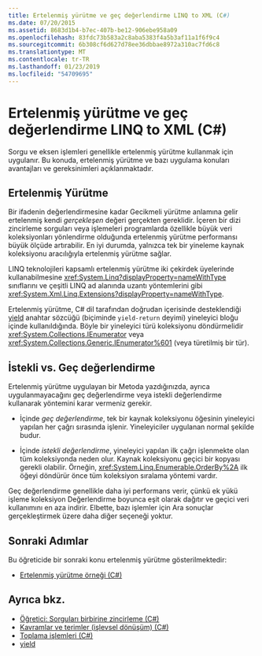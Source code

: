 ```yaml
---
title: Ertelenmiş yürütme ve geç değerlendirme LINQ to XML (C#)
ms.date: 07/20/2015
ms.assetid: 8683d1b4-b7ec-407b-be12-906ebe958a09
ms.openlocfilehash: 83fdc73b583a2c8aba5383f4a5b3af11a1f6f9c4
ms.sourcegitcommit: 6b308cf6d627d78ee36dbbae8972a310ac7fd6c8
ms.translationtype: MT
ms.contentlocale: tr-TR
ms.lasthandoff: 01/23/2019
ms.locfileid: "54709695"
---
```

# <a name="deferred-execution-and-lazy-evaluation-in-linq-to-xml-c"></a>Ertelenmiş yürütme ve geç değerlendirme LINQ to XML (C#)
Sorgu ve eksen işlemleri genellikle ertelenmiş yürütme kullanmak için uygulanır. Bu konuda, ertelenmiş yürütme ve bazı uygulama konuları avantajları ve gereksinimleri açıklanmaktadır.  
  
## <a name="deferred-execution"></a>Ertelenmiş Yürütme  
 Bir ifadenin değerlendirmesine kadar Gecikmeli yürütme anlamına gelir ertelenmiş kendi *gerçekleşen* değeri gerçekten gereklidir. İçeren bir dizi zincirleme sorguları veya işlemeleri programlarda özellikle büyük veri koleksiyonları yönlendirme olduğunda ertelenmiş yürütme performansı büyük ölçüde artırabilir. En iyi durumda, yalnızca tek bir yineleme kaynak koleksiyonu aracılığıyla ertelenmiş yürütme sağlar.  
  
 LINQ teknolojileri kapsamlı ertelenmiş yürütme iki çekirdek üyelerinde kullanabilmesine <xref:System.Linq?displayProperty=nameWithType> sınıflarını ve çeşitli LINQ ad alanında uzantı yöntemlerini gibi <xref:System.Xml.Linq.Extensions?displayProperty=nameWithType>.  
  
 Ertelenmiş yürütme, C# dil tarafından doğrudan içerisinde desteklendiği [yield](../../../../csharp/language-reference/keywords/yield.md) anahtar sözcüğü (biçiminde `yield-return` deyimi) yineleyici bloğu içinde kullanıldığında. Böyle bir yineleyici türü koleksiyonu döndürmelidir <xref:System.Collections.IEnumerator> veya <xref:System.Collections.Generic.IEnumerator%601> (veya türetilmiş bir tür).  
  
## <a name="eager-vs-lazy-evaluation"></a>İstekli vs. Geç değerlendirme  
 Ertelenmiş yürütme uygulayan bir Metoda yazdığınızda, ayrıca uygulanmayacağını geç değerlendirme veya istekli değerlendirme kullanarak yöntemini karar vermeniz gerekir.  
  
-   İçinde *geç değerlendirme*, tek bir kaynak koleksiyonu öğesinin yineleyici yapılan her çağrı sırasında işlenir. Yineleyiciler uygulanan normal şekilde budur.  
  
-   İçinde *istekli değerlendirme*, yineleyici yapılan ilk çağrı işlenmekte olan tüm koleksiyonda neden olur. Kaynak koleksiyonu geçici bir kopyası gerekli olabilir. Örneğin, <xref:System.Linq.Enumerable.OrderBy%2A> ilk öğeyi döndürür önce tüm koleksiyon sıralama yöntemi vardır.  
  
 Geç değerlendirme genellikle daha iyi performans verir, çünkü ek yükü işleme koleksiyon Değerlendirme boyunca eşit olarak dağıtır ve geçici veri kullanımını en aza indirir. Elbette, bazı işlemler için Ara sonuçlar gerçekleştirmek üzere daha diğer seçeneği yoktur.  
  
## <a name="next-steps"></a>Sonraki Adımlar  
 Bu öğreticide bir sonraki konu ertelenmiş yürütme gösterilmektedir:  
  
-   [Ertelenmiş yürütme örneği (C#)](../../../../csharp/programming-guide/concepts/linq/deferred-execution-example.md)  
  
## <a name="see-also"></a>Ayrıca bkz.

- [Öğretici: Sorguları birbirine zincirleme (C#)](../../../../csharp/programming-guide/concepts/linq/tutorial-chaining-queries-together.md)
- [Kavramlar ve terimler (işlevsel dönüşüm) (C#)](../../../../csharp/programming-guide/concepts/linq/concepts-and-terminology-functional-transformation.md)
- [Toplama işlemleri (C#)](../../../../csharp/programming-guide/concepts/linq/aggregation-operations.md)
- [yield](../../../../csharp/language-reference/keywords/yield.md)

